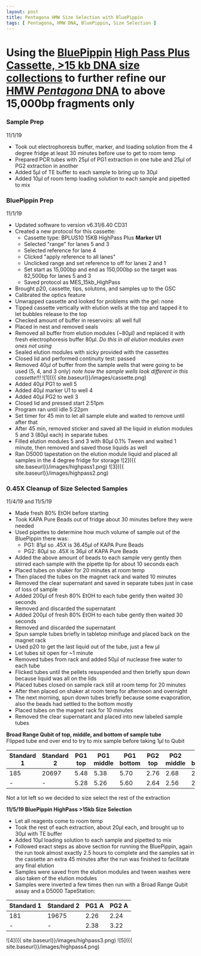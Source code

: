 ```yaml
---
layout: post
title: Pentagona HMW Size Selection with BluePippin
tags: [ Pentagona, HMW DNA, BluePippin, Size Selection ]
---
```


# Using the [BluePippin](http://www.sagescience.com/products/bluepippin/) [High Pass Plus Cassette,  >15 kb  DNA size collections](http://store.sagescience.com/s.nl/it.A/id.2093/.f) to further refine our [HMW _Pentagona_ DNA](https://meschedl.github.io/MES_Puritz_Lab_Notebook/2019-10-31/Zymo-HMW-Pent) to above 15,000bp fragments only

### Sample Prep
11/1/19

- Took out electrophoresis buffer, marker, and loading solution from the 4 degree fridge at least 30 minutes before use to get to room temp
- Prepared PCR tubes with 25µl of PG1 extraction in one tube and 25µl of PG2 extraction in another
- Added 5µl of TE buffer to each sample to bring up to 30µl
- Added 10µl of room temp loading solution to each sample and pipetted to mix

### BluePippin Prep
11/1/19

- Updated software to version v6.31/6.40 CD31
- Created a new protocol for this cassette:
  - Cassette type: BPLUS10 15KB HighPass Plus **Marker U1**
  - Selected "range" for lanes 5 and 3
  - Selected reference for lane 4
  - Clicked "apply reference to all lanes"
  - Unclicked range and set reference to off for lanes 2 and 1
  - Set start as 15,000bp and end as 150,000bp so the target was 82,500bp for lanes 5 and 3
  - Saved protocol as MES_15kb_HighPass
- Brought p20, cassette, tips, solutons, and samples up to the GSC
- Calibrated the optics feature
- Unwrapped cassette and looked for problems with the gel: none
- Tipped cassette vertically with elution wells at the top and tapped it to let bubbles release to the top
- Checked amount of buffer in reservoirs: all well full
- Placed in nest and removed seals
- Removed all buffer from elution modules (~80µl) and replaced it with fresh electrophoresis buffer 80µl. _Do this in all elution modules even ones not using_
- Sealed elution modules with sicky provided with the cassettes
- Closed lid and performed continuity test: passed
- Removed 40µl of buffer from the sample wells that were going to be used (5, 4, and 3 only) _note how the sample wells look different in this cassette!!!_
![1]({{ site.baseurl}}/images/cassette.png)
- Added 40µl PG1 to well 5
- Added 40µl marker U1 to well 4
- Added 40µl PG2 to well 3
- Closed lid and pressed start 2:51pm
- Program ran until idle 5:22pm
- Set timer for 45 min to let all sample elute and waited to remove until after that
- After 45 min, removed sticker and saved all the liquid in elution modules 5 and 3 (80µl each) in separate tubes
- Filled elution modules 5 and 3 with 80µl 0.1% Tween and waited 1 minute, then removed and saved those liquids as well
- Ran D5000 tapestation on the elution module liquid and placed all samples in the 4 degree fridge for storage
![2]({{ site.baseurl}}/images/highpass1.png)
![3]({{ site.baseurl}}/images/highpass2.png)

### 0.45X Cleanup of Size Selected Samples
11/4/19 and 11/5/19

- Made fresh 80% EtOH before starting
- Took KAPA Pure Beads out of fridge about 30 minutes before they were needed
- Used pipettes to determine how much volume of sample out of the BluePippin there was:
  - PG1: 81µl so .45X is 36.45µl of KAPA Pure Beads
  - PG2: 80µl so .45X is 36µl of KAPA Pure Beads
- Added the above amount of beads to each sample very gently then stirred each sample with the pipette tip for about 10 seconds each
- Placed tubes on shaker for 20 minutes at room temp
- Then placed the tubes on the magnet rack and waited 10 minutes
- Removed the clear supernatant and saved in separate tubes just in case of loss of sample
- Added 200µl of fresh 80% EtOH to each tube gently then waited 30 seconds
- Removed and discarded the supernatant
- Added 200µl of fresh 80% EtOH to each tube gently then waited 30 seconds
- Removed and discarded the supernatant
- Spun sample tubes briefly in tabletop minifuge and placed back on the magnet rack
- Used p20 to get the last liquid out of the tube, just a few µl
- Let tubes sit open for ~1 minute
- Removed tubes from rack and added 50µl of nuclease free water to each tube
- Flicked tubes until the pellets resuspended and then briefly spun down because liquid was all on the lids
- Placed tubes closed on sample rack still at room temp for 20 minutes
- After then placed on shaker at room temp for afternoon and overnight
- The next morning, spun down tubes briefly because some evaporation, also the beads had settled to the bottom mostly
- Placed tubes on the magnet rack for 10 minutes
- Removed the clear supernatant and placed into new labeled sample tubes

**Broad Range Qubit of top, middle, and bottom of sample tube**  
Flipped tube end over end to try to mix sample before taking 1µl to Qubit

|Standard 1|Standard 2|PG1 top|PG1 middle|PG1 bottom|PG2 top|PG2 middle|PG2 bottom|
|----|----|-----|-----|----|----|----|-----|
|185|20697|5.48|5.38|5.70|2.76|2.68|2.72|
|-|-|5.28|5.26|5.60|2.64|2.56|2.56|


Not a lot left so we decided to size select the rest of the extraction

**11/5/19 BluePippin HighPass >15kb Size Selection**

- Let all reagents come to room temp
- Took the rest of each extraction, about 20µl each, and brought up to 30µl with TE buffer
- Added 10µl loading solution to each sample and pipetted to mix
- Followed exact steps as above section for running the BluePippin, again the run took almost exactly 2.5 hours to complete and the samples sat in the cassette an extra 45 minutes after the run was finished to facilitate any final elution
- Samples were saved from the elution modules and tween washes were also taken of the elution modules
- Samples were inverted a few times then run with a Broad Range Qubit assay and a D5000 TapeStation:

|Standard 1| Standard 2|PG1 A|PG2 A|
|---|---|---|---|
|181|19675|2.26|2.24|
|-|-|2.38|3.22|

![4]({{ site.baseurl}}/images/highpass3.png)
![5]({{ site.baseurl}}/images/highpass4.png)

